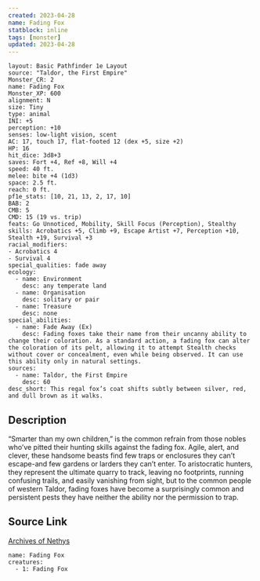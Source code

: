 ```yaml
---
created: 2023-04-28
name: Fading Fox
statblock: inline
tags: [monster]
updated: 2023-04-28
---
```

```statblock
layout: Basic Pathfinder 1e Layout
source: "Taldor, the First Empire"
Monster_CR: 2
name: Fading Fox
Monster_XP: 600
alignment: N
size: Tiny
type: animal
INI: +5
perception: +10
senses: low-light vision, scent
AC: 17, touch 17, flat-footed 12 (dex +5, size +2)
HP: 16
hit_dice: 3d8+3
saves: Fort +4, Ref +8, Will +4
speed: 40 ft.
melee: bite +4 (1d3)
space: 2.5 ft.
reach: 0 ft.
pf1e_stats: [10, 21, 13, 2, 17, 10]
BAB: 2
CMB: 5
CMD: 15 (19 vs. trip)
feats: Go Unnoticed, Mobility, Skill Focus (Perception), Stealthy
skills: Acrobatics +5, Climb +9, Escape Artist +7, Perception +10, Stealth +19, Survival +3
racial_modifiers:
- Acrobatics 4
- Survival 4
special_qualities: fade away
ecology:
  - name: Environment
    desc: any temperate land
  - name: Organisation
    desc: solitary or pair
  - name: Treasure
    desc: none
special_abilities:
  - name: Fade Away (Ex)
    desc: Fading foxes take their name from their uncanny ability to change their coloration. As a standard action, a fading fox can alter the coloration of its pelt, allowing it to attempt Stealth checks without cover or concealment, even while being observed. It can use this ability only in natural settings.
sources:
  - name: Taldor, the First Empire
    desc: 60
desc_short: This regal fox’s coat shifts subtly between silver, red, and dull brown as it walks.
```
## Description
“Smarter than my own children,” is the common refrain from those nobles who’ve pitted their hunting skills against the fading fox. Agile, alert, and clever, these handsome beasts find few traps or enclosures they can’t escape-and few gardens or larders they can’t enter. To aristocratic hunters, they represent the ultimate quarry to track, leaving no footprints, running confusing trails, and easily vanishing from sight, but to the common people of western Taldor, fading foxes have become a surprisingly common and persistent pests they have neither the ability nor the permission to trap.
## Source Link
[Archives of Nethys](https://aonprd.com/MonsterDisplay.aspx?ItemName=Fading%20Fox)
```encounter-table
name: Fading Fox
creatures:
  - 1: Fading Fox
```
